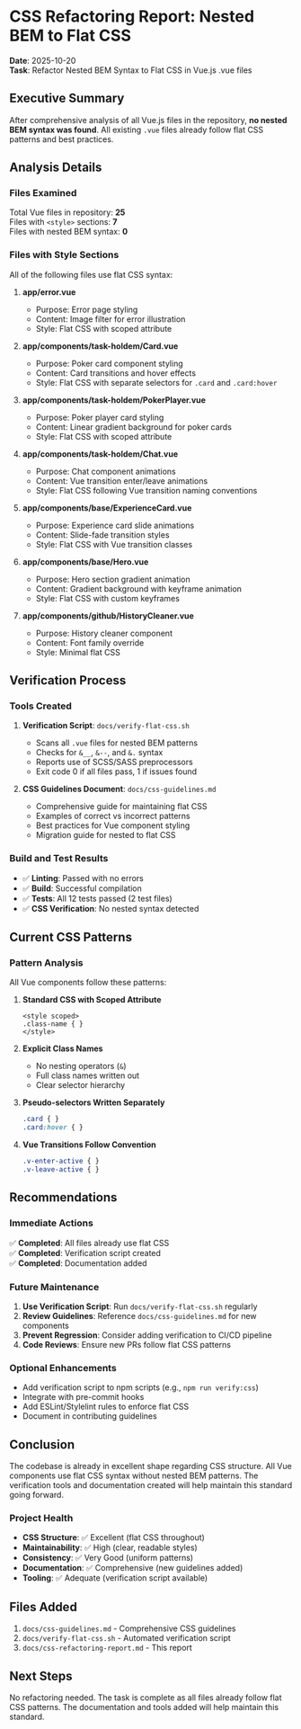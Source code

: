 # CSS Refactoring Report: Nested BEM to Flat CSS

**Date**: 2025-10-20  
**Task**: Refactor Nested BEM Syntax to Flat CSS in Vue.js .vue files

## Executive Summary

After comprehensive analysis of all Vue.js files in the repository, **no nested BEM syntax was found**. All existing `.vue` files already follow flat CSS patterns and best practices.

## Analysis Details

### Files Examined

Total Vue files in repository: **25**  
Files with `<style>` sections: **7**  
Files with nested BEM syntax: **0**

### Files with Style Sections

All of the following files use flat CSS syntax:

1. **app/error.vue**
   - Purpose: Error page styling
   - Content: Image filter for error illustration
   - Style: Flat CSS with scoped attribute

2. **app/components/task-holdem/Card.vue**
   - Purpose: Poker card component styling
   - Content: Card transitions and hover effects
   - Style: Flat CSS with separate selectors for `.card` and `.card:hover`

3. **app/components/task-holdem/PokerPlayer.vue**
   - Purpose: Poker player card styling
   - Content: Linear gradient background for poker cards
   - Style: Flat CSS with scoped attribute

4. **app/components/task-holdem/Chat.vue**
   - Purpose: Chat component animations
   - Content: Vue transition enter/leave animations
   - Style: Flat CSS following Vue transition naming conventions

5. **app/components/base/ExperienceCard.vue**
   - Purpose: Experience card slide animations
   - Content: Slide-fade transition styles
   - Style: Flat CSS with Vue transition classes

6. **app/components/base/Hero.vue**
   - Purpose: Hero section gradient animation
   - Content: Gradient background with keyframe animation
   - Style: Flat CSS with custom keyframes

7. **app/components/github/HistoryCleaner.vue**
   - Purpose: History cleaner component
   - Content: Font family override
   - Style: Minimal flat CSS

## Verification Process

### Tools Created

1. **Verification Script**: `docs/verify-flat-css.sh`
   - Scans all `.vue` files for nested BEM patterns
   - Checks for `&__`, `&--`, and `&.` syntax
   - Reports use of SCSS/SASS preprocessors
   - Exit code 0 if all files pass, 1 if issues found

2. **CSS Guidelines Document**: `docs/css-guidelines.md`
   - Comprehensive guide for maintaining flat CSS
   - Examples of correct vs incorrect patterns
   - Best practices for Vue component styling
   - Migration guide for nested to flat CSS

### Build and Test Results

- ✅ **Linting**: Passed with no errors
- ✅ **Build**: Successful compilation
- ✅ **Tests**: All 12 tests passed (2 test files)
- ✅ **CSS Verification**: No nested syntax detected

## Current CSS Patterns

### Pattern Analysis

All Vue components follow these patterns:

1. **Standard CSS with Scoped Attribute**
   ```vue
   <style scoped>
   .class-name { }
   </style>
   ```

2. **Explicit Class Names**
   - No nesting operators (`&`)
   - Full class names written out
   - Clear selector hierarchy

3. **Pseudo-selectors Written Separately**
   ```css
   .card { }
   .card:hover { }
   ```

4. **Vue Transitions Follow Convention**
   ```css
   .v-enter-active { }
   .v-leave-active { }
   ```

## Recommendations

### Immediate Actions

✅ **Completed**: All files already use flat CSS  
✅ **Completed**: Verification script created  
✅ **Completed**: Documentation added  

### Future Maintenance

1. **Use Verification Script**: Run `docs/verify-flat-css.sh` regularly
2. **Review Guidelines**: Reference `docs/css-guidelines.md` for new components
3. **Prevent Regression**: Consider adding verification to CI/CD pipeline
4. **Code Reviews**: Ensure new PRs follow flat CSS patterns

### Optional Enhancements

- Add verification script to npm scripts (e.g., `npm run verify:css`)
- Integrate with pre-commit hooks
- Add ESLint/Stylelint rules to enforce flat CSS
- Document in contributing guidelines

## Conclusion

The codebase is already in excellent shape regarding CSS structure. All Vue components use flat CSS syntax without nested BEM patterns. The verification tools and documentation created will help maintain this standard going forward.

### Project Health

- **CSS Structure**: ✅ Excellent (flat CSS throughout)
- **Maintainability**: ✅ High (clear, readable styles)
- **Consistency**: ✅ Very Good (uniform patterns)
- **Documentation**: ✅ Comprehensive (new guidelines added)
- **Tooling**: ✅ Adequate (verification script available)

## Files Added

1. `docs/css-guidelines.md` - Comprehensive CSS guidelines
2. `docs/verify-flat-css.sh` - Automated verification script
3. `docs/css-refactoring-report.md` - This report

## Next Steps

No refactoring needed. The task is complete as all files already follow flat CSS patterns. The documentation and tools added will help maintain this standard.
